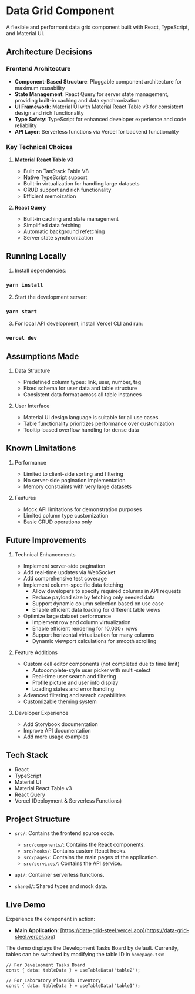 # Data Grid Component

A flexible and performant data grid component built with React, TypeScript, and Material UI.

## Architecture Decisions

### Frontend Architecture

- **Component-Based Structure**: Pluggable component architecture for maximum reusability
- **State Management**: React Query for server state management, providing built-in caching and data synchronization
- **UI Framework**: Material UI with Material React Table v3 for consistent design and rich functionality
- **Type Safety**: TypeScript for enhanced developer experience and code reliability
- **API Layer**: Serverless functions via Vercel for backend functionality

### Key Technical Choices

1. **Material React Table v3**

   - Built on TanStack Table V8
   - Native TypeScript support
   - Built-in virtualization for handling large datasets
   - CRUD support and rich functionality
   - Efficient memoization

2. **React Query**
   - Built-in caching and state management
   - Simplified data fetching
   - Automatic background refetching
   - Server state synchronization

## Running Locally

1. Install dependencies:

### `yarn install`

2. Start the development server:

### `yarn start`

3. For local API development, install Vercel CLI and run:

### `vercel dev`

## Assumptions Made

1. Data Structure

   - Predefined column types: link, user, number, tag
   - Fixed schema for user data and table structure
   - Consistent data format across all table instances

2. User Interface
   - Material UI design language is suitable for all use cases
   - Table functionality prioritizes performance over customization
   - Tooltip-based overflow handling for dense data

## Known Limitations

1. Performance

   - Limited to client-side sorting and filtering
   - No server-side pagination implementation
   - Memory constraints with very large datasets

2. Features
   - Mock API limitations for demonstration purposes
   - Limited column type customization
   - Basic CRUD operations only

## Future Improvements

1. Technical Enhancements

   - Implement server-side pagination
   - Add real-time updates via WebSocket
   - Add comprehensive test coverage
   - Implement column-specific data fetching
     - Allow developers to specify required columns in API requests
     - Reduce payload size by fetching only needed data
     - Support dynamic column selection based on use case
     - Enable efficient data loading for different table views
   - Optimize large dataset performance
     - Implement row and column virtualization
     - Enable efficient rendering for 10,000+ rows
     - Support horizontal virtualization for many columns
     - Dynamic viewport calculations for smooth scrolling

2. Feature Additions

   - Custom cell editor components (not completed due to time limit)
     - Autocomplete-style user picker with multi-select
     - Real-time user search and filtering
     - Profile picture and user info display
     - Loading states and error handling
   - Advanced filtering and search capabilities
   - Customizable theming system

3. Developer Experience

   - Add Storybook documentation
   - Improve API documentation
   - Add more usage examples

## Tech Stack

- React
- TypeScript
- Material UI
- Material React Table v3
- React Query
- Vercel (Deployment & Serverless Functions)

## Project Structure

- `src/`: Contains the frontend source code.

  - `src/components/`: Contains the React components.
  - `src/hooks/`: Contains custom React hooks.
  - `src/pages/`: Contains the main pages of the application.
  - `src/services/`: Contains the API service.

- `api/`: Container serverless functions.

- `shared/`: Shared types and mock data.

## Live Demo

Experience the component in action:

- **Main Application**: [https://data-grid-steel.vercel.app](https://data-grid-steel.vercel.app)

The demo displays the Development Tasks Board by default. Currently, tables can be switched by modifying the table ID in `homepage.tsx`:

```typescript:src/pages/homepage.tsx
// For Development Tasks Board
const { data: tableData } = useTableData('table2');

// For Laboratory Plasmids Inventory
const { data: tableData } = useTableData('table1');
```
